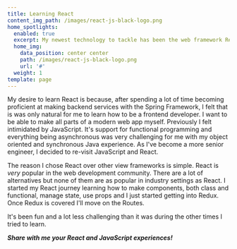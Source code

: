 ```yaml
---
title: Learning React
content_img_path: /images/react-js-black-logo.png
home_spotlights:
  enabled: true
  excerpt: My newest technology to tackle has been the web framework React.
  home_img:
    data_position: center center
    path: /images/react-js-black-logo.png
    url: '#'
  weight: 1
template: page
---
```

My desire to learn React is because, after spending a lot of time becoming proficient at making backend services with the Spring Framework, I felt that is was only natural for me to learn how to be a frontend developer. I want to be able to make all parts of a modern web app myself. Previously I felt intimidated by JavaScript. It's support for functional programming and everything being asynchronous  was very challenging for me with my object oriented and synchronous Java experience. As I've become a more senior engineer, I decided to re-visit JavaScript and React.

The reason I chose React over other view frameworks is simple. React is _very_ popular in the web development community. There are a lot of alternatives but none of them are as popular in industry settings as React. I started my React journey learning how to make components, both class and functional, manage state, use props and I just started getting into Redux. Once Redux is covered I'll move on the Routes.

It's been fun and a lot less challenging than it was during the other times I tried to learn.

**_Share with me your React and JavaScript experiences!_**
